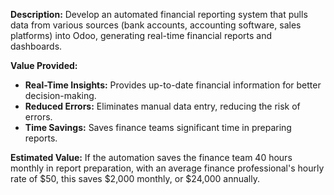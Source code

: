 **Description:**
Develop an automated financial reporting system that pulls data from various sources (bank accounts, accounting software, sales platforms) into Odoo, generating real-time financial reports and dashboards.

**Value Provided:**
- **Real-Time Insights:** Provides up-to-date financial information for better decision-making.
- **Reduced Errors:** Eliminates manual data entry, reducing the risk of errors.
- **Time Savings:** Saves finance teams significant time in preparing reports.

**Estimated Value:**
If the automation saves the finance team 40 hours monthly in report preparation, with an average finance professional's hourly rate of $50, this saves $2,000 monthly, or $24,000 annually.